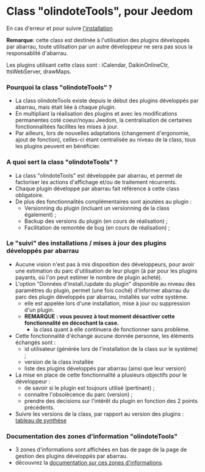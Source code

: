 # Class "olindoteTools", pour Jeedom

En cas d'erreur et pour suivre [l'installation](https://abarrau.github.io/jeedom-plugins-doc/class-olindoteTools/fr_FR/install)

__Remarque__: cette class est destinée à l'utilisation des plugins développés par abarrau, toute utilisation par un autre développeur ne sera pas sous la responsablité d'abarrau.

Les plugins utilisant cette class sont : iCalendar, DaikinOnlineCtr, ttsWebServer, drawMaps.

### Pourquoi la class "olindoteTools" ?
- La class olindoteTools existe depuis le début des plugins développés par abarrau, mais était liée à chaque plugin.   
- En multipliant la réalisation des plugins et avec les modifications permanentes coté coeur/noyau Jeedom, la centralisation de certaines fonctionnalitées facilites les mises à jour. 
- Par ailleurs, lors de nouvelles adaptations (changement d'ergonomie, ajout de fonction), celles-ci étant centralisée au niveau de la class, tous les plugins peuvent en bénéficier. 

### A quoi sert la class "olindoteTools" ?
- La class "olindoteTools" est développée par abarrau, et permet de factoriser les actions d'affichage et/ou de traitement récurrents. 
- Chaque plugin développé par abarrau fait référence à cette class obligatoire.
- De plus des fonctionnalités complémentaires sont ajoutées au plugin : 
	- Versionning du plugin (incluant un versionning de la class également) ; 
	- Backup des versions du plugin (en cours de réalisation) ; 
	- Facilitation de remontée de bug (en cours de réalisation) ; 

### Le "suivi" des installations / mises à jour des plugins développés par abarrau 
- Aucune vision n'est pas à mis disposition des développeurs, pour avoir une estimation du parc d'utilisation de leur plugin (à par pour les plugins payants, où l'on peut estimer le nombre de plugin acheté). 
- L'option "Données d'install./update du plugin" disponible au niveau des paramètres du plugin, permet (une fois coché) d'informer abarrau du parc des plugin développés par abarrau, installés sur votre système. 
	- elle est appelée lors d'une installation, mise à jour ou suppression d'un plugin. 
	- **REMARQUE : vous pouvez à tout moment désactiver cette fonctionnalité en décochant la case.**
		- la class quant à elle continuera de fonctionner sans problème. 
- Cette fonctionnalité d'échange aucune donnée personne, les éléments échangés sont : 
	- id utilisateur (générée lors de l'installation de la class sur le système) ; 
	- version de la class installée
	- liste des plugins développés par abarrau (ainsi que leur version)
- La mise en place de cette fonctionnalité a plusieurs objectifs pour le développeur :
	- de savoir si le plugin est toujours utilisé (pertinant) ; 
	- connaitre l'obsolècence du parc (version) ; 
	- prendre des decisions sur l'intérêt du plugin en fonction des 2 points précédents. 
- Suivre les versions de la class, par rapport au version des plugins : [tableau de synthèse](https://abarrau.github.io/jeedom-plugins-doc/class-olindoteTools/fr_FR/versionPlugin)

### Documentation des zones d'information "olindoteTools"
- 3 zones d'informations sont affichées en bas de page de la page de gestion des plugins développés par abarrau.
- découvrez la [documentation sur ces zones d'informations](https://abarrau.github.io/jeedom-plugins-doc/class-olindoteTools/fr_FR/zonesinfo). 
